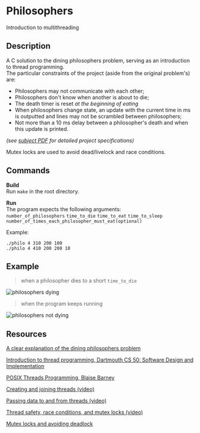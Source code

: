 # Philosophers
Introduction to multithreading

## Description
A C solution to the dining philosophers problem, serving as an introduction to thread programming.  
The particular constraints of the project (aside from the original problem's) are:
- Philosophers may not communicate with each other;
- Philosophers don't know when another is about to die;
- The death timer is reset *at the beginning of eating*
- When philosophers change state, an update with the current time in ms is outputted and lines may not be scrambled between philosophers;
- Not more than a 10 ms delay between a philosopher's death and when this update is printed.

*(see [subject PDF](https://github.com/pperol/philosophers/fr.subject.pdf) for detailed project specifications)*

Mutex locks are used to avoid dead/livelock and race conditions.

## Commands
**Build**  
Run `make` in the root directory.

**Run**  
The program expects the following arguments:  
`number_of_philosophers` `time_to_die` `time_to_eat` `time_to_sleep` `number_of_times_each_philosopher_must_eat(optional)`

Example:  
```
./philo 4 310 200 100
./philo 4 410 200 200 10
```

## Example
> when a philosopher dies to a short `time_to_die`

![philosophers dying](https://i.imgur.com/qLyOgXn.png?1)

> when the program keeps running

![philosophers not dying](https://i.imgur.com/8phVvOR.png?1)

## Resources
[A clear explanation of the dining philosophers problem](https://en.wikipedia.org/wiki/Dining_philosophers_problem)  

[Introduction to thread programming, Dartmouth CS 50: Software Design and Implementation](https://www.cs.dartmouth.edu/~campbell/cs50/threads.html)  

[POSIX Threads Programming, Blaise Barney](https://hpc-tutorials.llnl.gov/posix/)  

[Creating and joining threads (video)](https://www.youtube.com/watch?v=uA8X5zNOGw8)  

[Passing data to and from threads (video)](https://www.youtube.com/watch?v=It0OFCbbTJE)  

[Thread safety, race conditions, and mutex locks (video)](https://www.youtube.com/watch?v=9axu8CUvOKY)  

[Mutex locks and avoiding deadlock](https://docs.oracle.com/cd/E19455-01/806-5257/sync-12/index.html)
